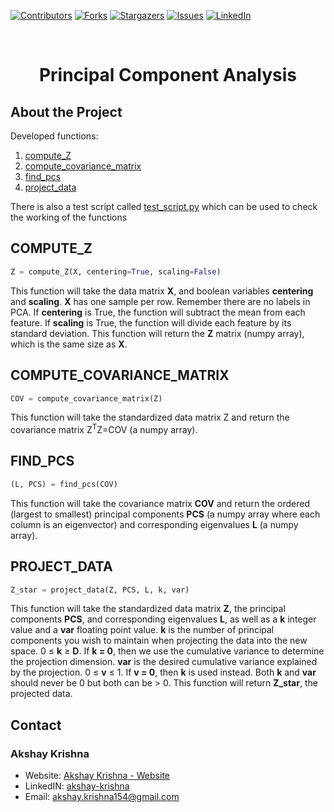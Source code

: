 [![Contributors][contributors-shield]][contributors-url]
[![Forks][forks-shield]][forks-url]
[![Stargazers][stars-shield]][stars-url]
[![Issues][issues-shield]][issues-url]
[![LinkedIn][linkedin-shield]][linkedin-url]

<br />
<p align="center">
<h1 align="center">Principal Component Analysis</h1>
</p>


## About the Project
Developed functions:
1. [compute_Z](#compute_z)
2. [compute_covariance_matrix](#compute_covariance_matrix)
3. [find_pcs](#find_pcs)
4. [project_data](#project_data)

There is also a test script called [test_script.py](#test_script) which can be used to check the working of the functions


## COMPUTE_Z

```python
Z = compute_Z(X, centering=True, scaling=False)
```

This function will take the data matrix **X**, and boolean variables **centering** and **scaling**. **X** has one sample per row. Remember there are no labels in PCA. If **centering** is True, the function will subtract the mean from each feature. If **scaling** is True, the function will divide each feature by its standard deviation. This function will return the **Z** matrix (numpy array), which is the same size as **X**.


## COMPUTE_COVARIANCE_MATRIX

```python
COV = compute_covariance_matrix(Z)
```

This function will take the standardized data matrix Z and return the covariance matrix Z<sup>T</sup>Z=COV (a numpy array).


## FIND_PCS

```python
(L, PCS) = find_pcs(COV)
```

This function will take the covariance matrix **COV** and return the ordered (largest to smallest) principal components **PCS** (a numpy array where each column is an eigenvector) and corresponding eigenvalues **L** (a numpy array).


## PROJECT_DATA

```python
Z_star = project_data(Z, PCS, L, k, var)
```

This function will take the standardized data matrix **Z**, the principal components **PCS**, and corresponding eigenvalues **L**, as well as a **k** integer value and a **var** floating point value. **k** is the number of principal components you wish to maintain when projecting the data into the new space. 0 &le; **k** &ge; **D**. If **k = 0**, then we use the cumulative variance to determine the projection dimension. **var** is the desired cumulative variance explained by the projection. 0 &le; **v** &le; 1. If **v = 0**, then **k** is used instead. Both **k** and **var** should never be 0 but both can be > 0. This function will return **Z_star**, the projected data.


## Contact

### Akshay Krishna

-  Website: [Akshay Krishna - Website](https://about.me/akrishna/)
-  LinkedIN: [akshay-krishna](https://www.linkedin.com/in/akshay-krishna-ak)
-  Email: [akshay.krishna154@gmail.com](mailto:akshay.krishna154@gmail.com)

[contributors-shield]: https://img.shields.io/github/contributors/saberzuko/MachineLearningAlgorithms.svg?style=flat-square
[contributors-url]: https://github.com/saberzuko/MachineLearningAlgorithms/graphs/contributors
[forks-shield]: https://img.shields.io/github/forks/saberzuko/MachineLearningAlgorithms.svg?style=flat-square
[forks-url]: https://github.com/saberzuko/MachineLearningAlgorithms/network/members
[stars-shield]: https://img.shields.io/github/stars/saberzuko/MachineLearningAlgorithms.svg?style=flat-square
[stars-url]: https://github.com/saberzuko/MachineLearningAlgorithms/stargazers
[issues-shield]: https://img.shields.io/github/issues/saberzuko/MachineLearningAlgorithms.svg?style=flat-square
[issues-url]: https://github.com/saberzuko/MachineLearningAlgorithms/issues
[linkedin-shield]: https://img.shields.io/badge/-LinkedIn-black.svg?style=flat-square&logo=linkedin&colorB=555
[linkedin-url]: https://linkedin.com/in/akshay-krishna-ak/
[test_script]: https://github.com/saberzuko/MachineLearningAlgorithms/blob/master/PrincipalComponentAnalysis/test_script.py